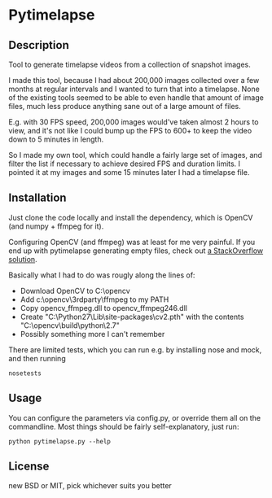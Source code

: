 # Pytimelapse

## Description

Tool to generate timelapse videos from a collection of snapshot images.

I made this tool, because I had about 200,000 images collected over a few months at regular intervals and I wanted to turn that into a timelapse. None of the existing tools seemed to be able to even handle that amount of image files, much less produce anything sane out of a large amount of files.

E.g. with 30 FPS speed, 200,000 images would've taken almost 2 hours to view, and it's not like I could bump up the FPS to 600+ to keep the video down to 5 minutes in length.

So I made my own tool, which could handle a fairly large set of images, and filter the list if necessary to achieve desired FPS and duration limits. I pointed it at my images and some 15 minutes later I had a timelapse file.


## Installation

Just clone the code locally and install the dependency, which is OpenCV (and numpy + ffmpeg for it).

Configuring OpenCV (and ffmpeg) was at least for me very painful. If you end up with pytimelapse generating empty files, check out [a StackOverflow solution](http://stackoverflow.com/questions/11699298/opencv-2-4-videocapture-not-working-on-windows).

Basically what I had to do was rougly along the lines of:
 * Download OpenCV to C:\opencv
 * Add c:\opencv\3rdparty\ffmpeg to my PATH
 * Copy opencv_ffmpeg.dll to opencv_ffmpeg246.dll
 * Create "C:\Python27\Lib\site-packages\cv2.pth" with the contents "C:\opencv\build\python\2.7\"
 * Possibly something more I can't remember

There are limited tests, which you can run e.g. by installing nose and mock, and then running

```
nosetests
```


## Usage

You can configure the parameters via config.py, or override them all on the commandline. Most things should be fairly self-explanatory, just run:

```
python pytimelapse.py --help
```


## License

new BSD or MIT, pick whichever suits you better
